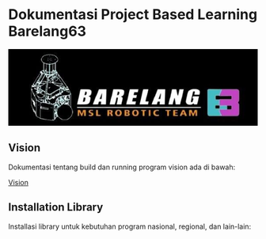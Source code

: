 # Dokumentasi Project Based Learning Barelang63

<img src="assets/barelang63img.png" alt="Alt text" width="1640"/>

## **Vision**
Dokumentasi tentang build dan running program vision ada di bawah:

[Vision](VISION/record_zed.md)

## **Installation Library**
Installasi library untuk kebutuhan program nasional, regional, dan lain-lain:


